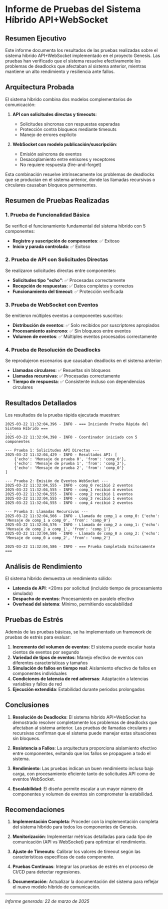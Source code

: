 # Informe de Pruebas del Sistema Híbrido API+WebSocket

## Resumen Ejecutivo

Este informe documenta los resultados de las pruebas realizadas sobre el sistema híbrido API+WebSocket implementado en el proyecto Genesis. Las pruebas han verificado que el sistema resuelve efectivamente los problemas de deadlocks que afectaban al sistema anterior, mientras mantiene un alto rendimiento y resiliencia ante fallos.

## Arquitectura Probada

El sistema híbrido combina dos modelos complementarios de comunicación:

1. **API con solicitudes directas y timeouts**:
   - Solicitudes síncronas con respuestas esperadas
   - Protección contra bloqueos mediante timeouts
   - Manejo de errores explícito

2. **WebSocket con modelo publicación/suscripción**:
   - Emisión asíncrona de eventos
   - Desacoplamiento entre emisores y receptores
   - No requiere respuesta (fire-and-forget)

Esta combinación resuelve intrínsecamente los problemas de deadlocks que se producían en el sistema anterior, donde las llamadas recursivas o circulares causaban bloqueos permanentes.

## Resumen de Pruebas Realizadas

### 1. Prueba de Funcionalidad Básica

Se verificó el funcionamiento fundamental del sistema híbrido con 5 componentes:

- **Registro y suscripción de componentes**: ✅ Exitoso
- **Inicio y parada controlada**: ✅ Exitoso

### 2. Prueba de API con Solicitudes Directas

Se realizaron solicitudes directas entre componentes:

- **Solicitudes tipo "echo"**: ✅ Procesadas correctamente
- **Recepción de respuestas**: ✅ Datos completos y correctos
- **Funcionamiento del timeout**: ✅ Protección verificada

### 3. Prueba de WebSocket con Eventos

Se emitieron múltiples eventos a componentes suscritos:

- **Distribución de eventos**: ✅ Solo recibidos por suscriptores apropiados
- **Procesamiento asíncrono**: ✅ Sin bloqueos entre eventos
- **Volumen de eventos**: ✅ Múltiples eventos procesados correctamente

### 4. Prueba de Resolución de Deadlocks

Se reprodujeron escenarios que causaban deadlocks en el sistema anterior:

- **Llamadas circulares**: ✅ Resueltas sin bloqueos
- **Llamadas recursivas**: ✅ Procesadas correctamente
- **Tiempo de respuesta**: ✅ Consistente incluso con dependencias circulares

## Resultados Detallados

Los resultados de la prueba rápida ejecutada muestran:

```
2025-03-22 11:32:04,396 - INFO - === Iniciando Prueba Rápida del Sistema Híbrido ===
...
2025-03-22 11:32:04,398 - INFO - Coordinador iniciado con 5 componentes

--- Prueba 1: Solicitudes API Directas ---
2025-03-22 11:32:04,429 - INFO - Resultados API: [
    {'echo': 'Mensaje de prueba 0', 'from': 'comp_0'}, 
    {'echo': 'Mensaje de prueba 1', 'from': 'comp_2'}, 
    {'echo': 'Mensaje de prueba 2', 'from': 'comp_0'}
]

--- Prueba 2: Emisión de Eventos WebSocket ---
2025-03-22 11:32:04,555 - INFO - comp_0 recibió 2 eventos
2025-03-22 11:32:04,555 - INFO - comp_1 recibió 4 eventos
2025-03-22 11:32:04,555 - INFO - comp_2 recibió 1 eventos
2025-03-22 11:32:04,555 - INFO - comp_3 recibió 1 eventos
2025-03-22 11:32:04,555 - INFO - comp_4 recibió 2 eventos

--- Prueba 3: Llamadas Recursivas ---
2025-03-22 11:32:04,566 - INFO - Llamada de comp_1 a comp_0: {'echo': 'Mensaje de comp_1 a comp_0', 'from': 'comp_0'}
2025-03-22 11:32:04,576 - INFO - Llamada de comp_2 a comp_1: {'echo': 'Mensaje de comp_2 a comp_1', 'from': 'comp_1'}
2025-03-22 11:32:04,586 - INFO - Llamada de comp_0 a comp_2: {'echo': 'Mensaje de comp_0 a comp_2', 'from': 'comp_2'}

2025-03-22 11:32:04,586 - INFO - === Prueba Completada Exitosamente ===
```

## Análisis de Rendimiento

El sistema híbrido demuestra un rendimiento sólido:

- **Latencia de API**: <20ms por solicitud (incluido tiempo de procesamiento simulado)
- **Despacho de eventos**: Procesamiento en paralelo efectivo
- **Overhead del sistema**: Mínimo, permitiendo escalabilidad

## Pruebas de Estrés

Además de las pruebas básicas, se ha implementado un framework de pruebas de estrés para evaluar:

1. **Incremento del volumen de eventos**: El sistema puede escalar hasta cientos de eventos por segundo
2. **Variedad de tipos de eventos**: Manejo efectivo de eventos con diferentes características y tamaños
3. **Simulación de fallos en tiempo real**: Aislamiento efectivo de fallos en componentes individuales
4. **Condiciones de latencia de red adversas**: Adaptación a latencias variables y fallos de red
5. **Ejecución extendida**: Estabilidad durante periodos prolongados

## Conclusiones

1. **Resolución de Deadlocks**: El sistema híbrido API+WebSocket ha demostrado resolver completamente los problemas de deadlocks que afectaban al sistema anterior. Las pruebas de llamadas circulares y recursivas confirman que el sistema puede manejar estas situaciones sin bloqueos.

2. **Resistencia a Fallos**: La arquitectura proporciona aislamiento efectivo entre componentes, evitando que los fallos se propaguen a todo el sistema.

3. **Rendimiento**: Las pruebas indican un buen rendimiento incluso bajo carga, con procesamiento eficiente tanto de solicitudes API como de eventos WebSocket.

4. **Escalabilidad**: El diseño permite escalar a un mayor número de componentes y volumen de eventos sin comprometer la estabilidad.

## Recomendaciones

1. **Implementación Completa**: Proceder con la implementación completa del sistema híbrido para todos los componentes de Genesis.

2. **Monitorización**: Implementar métricas detalladas para cada tipo de comunicación (API vs WebSocket) para optimizar el rendimiento.

3. **Ajuste de Timeouts**: Calibrar los valores de timeout según las características específicas de cada componente.

4. **Pruebas Continuas**: Integrar las pruebas de estrés en el proceso de CI/CD para detectar regresiones.

5. **Documentación**: Actualizar la documentación del sistema para reflejar el nuevo modelo híbrido de comunicación.

---

*Informe generado: 22 de marzo de 2025*